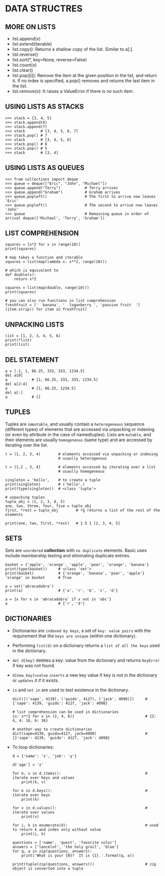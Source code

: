 # DATA STRUCTRES
## MORE ON LISTS
- list.append(x)
- list.extend(iterable)
- list.copy(): Returns a shallow copy of the list. Similar to a[:].
- list.reverse()
- list.sort(*, key=None, reverse=False)
- list.count(x)
- list.clear()
- list.pop([i]): Remove the item at the given position in the list, and return it. If no index is specified, a.pop() removes and returns the last item in the list.
- list.remove(x): It raises a ValueError if there is no such item.

## USING LISTS AS STACKS
```
>>> stack = [3, 4, 5]
>>> stack.append(6)
>>> stack.append(7)
>>> stack       # [3, 4, 5, 6, 7]
>>> stack.pop() # 7
>>> stack       # [3, 4, 5, 6]
>>> stack.pop() # 6
>>> stack.pop() # 5
>>> stack       # [3, 4]
```

## USING LISTS AS QUEUES
```
>>> from collections import deque
>>> queue = deque(["Eric", "John", "Michael"])
>>> queue.append("Terry")           # Terry arrives
>>> queue.append("Graham")          # Graham arrives
>>> queue.popleft()                 # The first to arrive now leaves 'Eric'
>>> queue.popleft()                 # The second to arrive now leaves 'John'
>>> queue                           # Remaining queue in order of arrival deque(['Michael', 'Terry', 'Graham'])
```

## LIST COMPREHENSION
```
squares = [x*2 for x in range(10)]
print(squares)

# map takes a function and iterable
squares = list(map(lambda x: x**2, range(10)))

# which is equivalent to
def double(x):
    return x*2

squares = list(map(double, range(10)))
print(squares)

# you can also run functions in list comprehension
freshfruit = ['  banana', '  loganberry ', 'passion fruit  ']
[item.strip() for item in freshfruit]
```

## UNPACKING LISTS
```
list = [1, 2, 3, 4, 5, 6]
print(*list)
print(list)
```

## DEL STATEMENT
```
a = [-1, 1, 66.25, 333, 333, 1234.5]
del a[0]
a           # [1, 66.25, 333, 333, 1234.5]
del a[2:4]
a           # [1, 66.25, 1234.5]
del a[:]
a           # []
```

## TUPLES
Tuples are `immutable`, and usually contain a `heterogeneous` sequence (different types) of elements that are accessed via unpacking or indexing (or even by attribute in the case of namedtuples). Lists are `mutable`, and their elements are usually `homogeneous` (same type) and are accessed by iterating over the list.
```
t = (1, 2, 3, 4)        # elements accessed via unpacking or indexing
                        # usaully heterogenous

t = [1,2 , 3, 4]        # elements accessed by iterating over a list
                        # usaully homogeneous      

singleton = 'hello',    # to create a tuple
print(singleton)        # ('hello',)
print(type(singleton))  # <class 'tuple'>

# unpacking tuples
tuple_obj = (1, 2, 3, 4, 5)
one, two, three, four, five = tuple_obj
first, *rest = tuple_obj        # *g returns a list of the rest of the elements

print(one, two, first, *rest)   # 1 5 1 [2, 3, 4, 5]
```

## SETS
Sets are `unordered` **collection** with `no duplicate` elements. Basic uses include membership testing and eliminating duplicate entries.
```
basket = {'apple', 'orange', 'apple', 'pear', 'orange', 'banana'}
print(type(basket))     # <class 'set'>
print(basket)           # {'orange', 'banana', 'pear', 'apple'}
'orange' in basket      # True

a = set('abracadabra')
print(a)                # {'a', 'r', 'b', 'c', 'd'}

a = {x for x in 'abracadabra' if x not in 'abc'}
a                       # {'r', 'd'}
```

## DICTIONARIES
- Dictionaries are `indexed by keys`, a set of `key: value pairs` with the requirement that the `keys are unique` (within one dictionary).
- Performing `list(d)` on a dictionary returns a `list of all the keys` used in the dictionary.
- `del d[key]` deletes a key: value from the dictionary and returns `KeyError` if key was not found.
- `d[new_key]=value` `inserts` a new key value if key is not in the dictionary or `updates` it if it exists.
- `in` and `not in` are used to test existence in the dictionary. 

    ```
    dict([('sape', 4139), ('guido', 4127), ('jack', 4098)])     # {'sape': 4139, 'guido': 4127, 'jack': 4098}

    # list comprehension can be used in dictionaries
    {x: x**2 for x in (2, 4, 6)}                                # {2: 4, 4: 16, 6: 36}

    # another way to create dictionaries
    dict(sape=4139, guido=4127, jack=4098)                      # {}'sape': 4139, 'guido': 4127, 'jack': 4098}
    ```

- To loop dictionaries:
    ```
    d = {'name': 'x', 'job': 'y'}

    d['age'] = 'z'

    for k, v in d.items():                                      # iterate over keys and values
        print(k, v)

    for k in d.keys():                                          # iterate over keys
        print(k)

    for v in d.values():                                        # iterate over values
        print(v)

    for i, k in enumerate(d):                                   # used to return k and index only without value
        print(i, k)

    questions = ['name', 'quest', 'favorite color']
    answers = ['lancelot', 'the holy grail', 'blue']
    for q, a in zip(questions, answers):
        print('What is your {0}?  It is {1}.'.format(q, a))

    print(tuple(zip(questions, answers)))                       # zip object is converted into a tuple
    ```